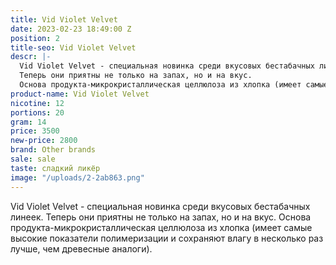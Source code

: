 ```yaml
---
title: Vid Violet Velvet
date: 2023-02-23 18:49:00 Z
position: 2
title-seo: Vid Violet Velvet
descr: |-
  Vid Violet Velvet - cпециальная новинка среди вкусовых бестабачных линеек.
  Теперь они приятны не только на запах, но и на вкус.
  Основа продукта-микрокристаллическая целлюлоза из хлопка (имеет самые высокие показатели полимеризации и сохраняют влагу в несколько раз лучше, чем древесные аналоги).
product-name: Vid Violet Velvet
nicotine: 12
portions: 20
gram: 14
price: 3500
new-price: 2800
brand: Other brands
sale: sale
taste: сладкий ликёр
image: "/uploads/2-2ab863.png"
---
```


Vid Violet Velvet - cпециальная новинка среди вкусовых бестабачных линеек.
Теперь они приятны не только на запах, но и на вкус.
Основа продукта-микрокристаллическая целлюлоза из хлопка (имеет самые высокие показатели полимеризации и сохраняют влагу в несколько раз лучше, чем древесные аналоги).